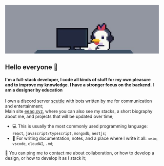 ![Banner](src/image_banner.png)

## Hello everyone 👋

#### I'm a full-stack developer, I code all kinds of stuff for my own pleasure and to improve my knowledge. I have a stronger focus on the backend. I am a designer by education

I own a discord server [scuttle](https://discord.gg/scuttle) with bots written by me for communication and entertainment;<br>
Main site [eeaq.xyz](https://eeaq.xyz), where you can also see my stacks, a short biography about me, and projects that will be updated over time;<br>

- 💻 This is usually the most commonly used programming language: `react`, `javascript/typescript`, `mongodb`, `nestjs`;
- 📝 For writing documentation, notes, and a place where I write it all: `nvim`, `vscode`, `cloudAI`, `.md`;<br>

💭 You can ping me to contact me about collaboration, or how to develop a design, or how to develop it as I stack it;
